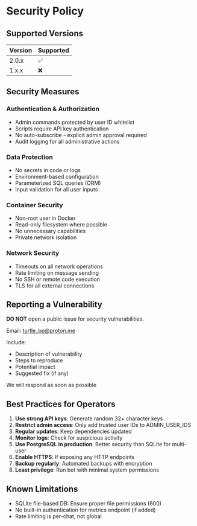 # Security Policy

## Supported Versions

| Version | Supported          |
| ------- | ------------------ |
| 2.0.x   | :white_check_mark: |
| 1.x.x   | :x:                |

## Security Measures

### Authentication & Authorization

- Admin commands protected by user ID whitelist
- Scripts require API key authentication
- No auto-subscribe - explicit admin approval required
- Audit logging for all administrative actions

### Data Protection

- No secrets in code or logs
- Environment-based configuration
- Parameterized SQL queries (ORM)
- Input validation for all user inputs

### Container Security

- Non-root user in Docker
- Read-only filesystem where possible
- No unnecessary capabilities
- Private network isolation

### Network Security

- Timeouts on all network operations
- Rate limiting on message sending
- No SSH or remote code execution
- TLS for all external connections

## Reporting a Vulnerability

**DO NOT** open a public issue for security vulnerabilities.

Email: turtle_bp@proton.me

Include:
- Description of vulnerability
- Steps to reproduce
- Potential impact
- Suggested fix (if any)

We will respond as soon as possible

## Best Practices for Operators

1. **Use strong API keys**: Generate random 32+ character keys
2. **Restrict admin access**: Only add trusted user IDs to ADMIN_USER_IDS
3. **Regular updates**: Keep dependencies updated
4. **Monitor logs**: Check for suspicious activity
5. **Use PostgreSQL in production**: Better security than SQLite for multi-user
6. **Enable HTTPS**: If exposing any HTTP endpoints
7. **Backup regularly**: Automated backups with encryption
8. **Least privilege**: Run bot with minimal system permissions

## Known Limitations

- SQLite file-based DB: Ensure proper file permissions (600)
- No built-in authentication for metrics endpoint (if added)
- Rate limiting is per-chat, not global
